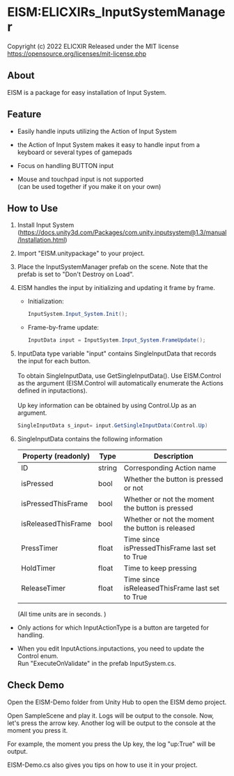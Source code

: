 # EISM:ELICXIRs_InputSystemManager

Copyright (c) 2022 ELICXIR
Released under the MIT license
https://opensource.org/licenses/mit-license.php

## About
EISM is a package for easy installation of Input System.

## Feature
- Easily handle inputs utilizing the Action of Input System

- the Action of Input System makes it easy to handle input from a keyboard or several types of gamepads

- Focus on handling BUTTON input

- Mouse and touchpad input is not supported <br>(can be used together if you make it on your own)


## How to Use
1. Install Input System
(https://docs.unity3d.com/Packages/com.unity.inputsystem@1.3/manual/Installation.html)

2. Import "EISM.unitypackage" to your project.

3. Place the InputSystemManager prefab on the scene.
Note that the prefab is set to "Don't Destroy on Load".

4. EISM handles the input by initializing and updating it frame by frame.

    - Initialization:
      ```cs
      InputSystem.Input_System.Init();
      ```

    - Frame-by-frame update:
      ```cs
      InputData input = InputSystem.Input_System.FrameUpdate();
      ```

5. InputData type variable "input" contains SingleInputData that records the input for each button.<br><br>To obtain SingleInputData, use GetSingleInputData(). Use EISM.Control as the argument (EISM.Control will automatically enumerate the Actions defined in inputactions).<br><br>Up key information can be obtained by using Control.Up as an argument.


    ```cs
    SingleInputData s_input= input.GetSingleInputData(Control.Up)
    ```


6. SingleInputData contains the following information

    |  Property (readonly)  |  Type  | Description |
    | ---- | ---- | ---- |
    |  ID  |  string  |Corresponding Action name|
    |  isPressed  |  bool  |Whether the button is pressed or not|
    |  isPressedThisFrame  |  bool  |Whether or not the moment the button is pressed|
    |  isReleasedThisFrame  |  bool  |Whether or not the moment the button is released|
    |  PressTimer  |  float  |Time since isPressedThisFrame last set to True|
    |  HoldTimer  |  float  |Time to keep pressing |
    |  ReleaseTimer  |  float  |Time since isReleasedThisFrame last set to True|

    (All time units are in seconds. )

- Only actions for which InputActionType is a button are targeted for handling.

- When you edit InputActions.inputactions, you need to update the Control enum.<br>Run "ExecuteOnValidate" in the prefab InputSystem.cs.


## Check Demo

Open the EISM-Demo folder from Unity Hub to open the EISM demo project.

Open SampleScene and play it. Logs will be output to the console. Now, let's press the arrow key. Another log will be output to the console at the moment you press it. 

For example, the moment you press the Up key, the log "up:True" will be output.

EISM-Demo.cs also gives you tips on how to use it in your project.